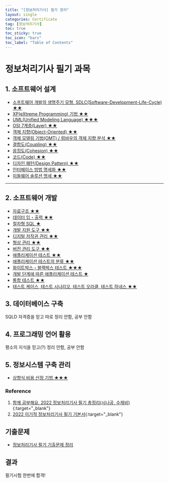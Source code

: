 ```yaml
---
title: "[정보처리기사] 필기 정리"
layout: single
categories: Certificate
tag: [정보처리기사]
toc: true
toc_sticky: true
toc_icon: "bars"
toc_label: "Table of Contents"
---
```


# 정보처리기사 필기 과목
## 1. 소프트웨어 설계
- [소프트웨어 개발의 생명주기 모형, SDLC(Software-Development-Life-Cycle) ★★](/certificate/SDLC(Software-Development-Life-Cycle))
- [XP(eXtreme Programming) 기법 ★★](/certificate/XP(eXtreme-Programming))
- [UML(Unified Modeling Language) ★★★](/certificate/UML(Unified-Modeling-Language))
- [OSI 7계층(Layer) ★★](/certificate/OSI-7Layer)
- [객체 지향(Object-Oriented) ★★](/certificate/Object-Oriented)
- [객체 모델링 기법(OMT) / 럼바우의 객체 지향 분석 ★★](/certificate/OMT(Object-Modeling-Technique))
- [결합도(Coupling) ★★](/certificate/Coupling)
- [응집도(Cohesion) ★★](/certificate/Cohesion)
- [코드(Code) ★★](/certificate/Code)
- [디자인 패턴(Design Pattern) ★★](/certificate/Design-Pattern)
- [인터페이스 방법 명세화 ★★](/certificate/Interface-Method-Specification)
- [미들웨어 솔루션 명세 ★★](/certificate/Middleware)

---

## 2. 소프트웨어 개발
- [자료구조 ★★](/certificate/structure) 
- [데이터 입・출력 ★★](/certificate/data-input-output) 
- [절차형 SQL ★](/certificate/procedural-sql)
- [개발 지원 도구 ★★](/certificate/development-support-tool)
- [디지털 저작권 관리 ★★](/certificate/digital-rights-management)
- [형상 관리 ★★](/certificate/configuration-management)
- [버전 관리 도구 ★★](/certificate/version-managing-tool)
- [애플리케이션 테스트 ★★](/certificate/application-test)
- [애플리케이션 테스트의 분류 ★★](/certificate/application-test2)
- [화이트박스・블랙박스 테스트  ★★★](/certificate/white-black-box-test)
- [개발 단계에 따른 애플리케이션 테스트 ★](/certificate/application-test3)
- [통합 테스트 ★★](/certificate/integration-test)
- [테스트 케이스, 테스트 시나리오, 테스트 오라클, 테스트 하네스 ★★](/certificate/application-test4)


## 3. 데이터베이스 구축
SQLD 자격증을 믿고 따로 정리 안함, 공부 안함

## 4. 프로그래밍 언어 활용
평소의 지식을 믿고(?) 정리 안함, 공부 안함

## 5. 정보시스템 구축 관리
- [상향식 비용 산정 기법 ★★★](/certificate/cost-calculation-technique)

### Reference
1. [함께 공부해요, 2022 정보처리기사 필기 총정리(시나공, 수제비)](https://m.blog.naver.com/wook2124/222102990691){:target="_blank"}
2. [2022 이기적 정보처리기사 필기 기본서](https://www.youngjin.com/book/book_detail.asp?prod_cd=9788931465303&seq=6958&cate_cd=3&child_cate_cd=139&goPage=1&orderByCd=1&searchType=Y&keyword1=%C1%A4%BA%B8%C3%B3%B8%AE%B1%E2%BB%E7%20%C7%CA%B1%E2){:target="_blank"}

## 기출문제
- [정보처리기사 필기 기출문제 정리](/certificate/previous-question)

## 결과
필기시험 한번에 합격!